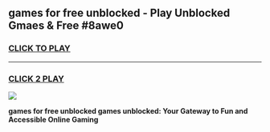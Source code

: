 
## games for free unblocked - Play Unblocked Gmaes & Free #8awe0
<h3>
<a href="https://premium.freeplayer.one?title=games_for_free_unblocked&ref=01M">CLICK TO PLAY</a></h3>
<hr>

<h3>
<a href="https://premium.freeplayer.one?title=games_for_free_unblocked&ref=01M">CLICK 2 PLAY</a>
  
</h3>

<a href="https://premium.freeplayer.one?title=games_for_free_unblocked&ref=01M"><img src="https://clearcache.store/games.png"></a>


**games for free unblocked games unblocked: Your Gateway to Fun and Accessible Online Gaming**
